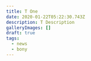 ```yaml
---
title: T One
date: 2020-01-22T05:22:30.743Z
description: T Description
galleryImages: []
draft: true
tags:
  - news
  - bony
---
```



